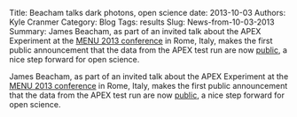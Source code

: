 Title: Beacham talks dark photons, open science
date: 2013-10-03
Authors: Kyle Cranmer
Category: Blog
Tags: results
Slug: News-from-10-03-2013
Summary:  James Beacham, as part of an invited talk about the APEX Experiment at the <a href="http//menu2013.roma2.infn.it/index.html">MENU 2013 conference</a> in Rome, Italy, makes the first public announcement that the data from the APEX test run are now <a href="http//inspirehep.net/record/923960/hepdata">public</a>, a nice step forward for open science.

 

 James Beacham, as part of an invited talk about the APEX Experiment at the <a href="http//menu2013.roma2.infn.it/index.html">MENU 2013 conference</a> in Rome, Italy, makes the first public announcement that the data from the APEX test run are now <a href="http//inspirehep.net/record/923960/hepdata">public</a>, a nice step forward for open science.

 